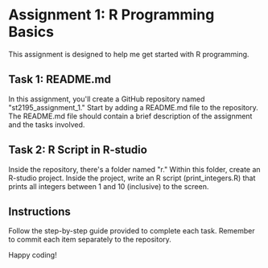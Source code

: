 # Assignment 1: R Programming Basics
This assignment is designed to help me get started with R programming.

## Task 1: README.md
In this assignment, you'll create a GitHub repository named "st2195_assignment_1." Start by adding a README.md file to the repository. The README.md file should contain a brief description of the assignment and the tasks involved.

## Task 2: R Script in R-studio
Inside the repository, there's a folder named "r." Within this folder, create an R-studio project. Inside the project, write an R script (print_integers.R) that prints all integers between 1 and 10 (inclusive) to the screen.

## Instructions
Follow the step-by-step guide provided to complete each task. Remember to commit each item separately to the repository.

Happy coding!
